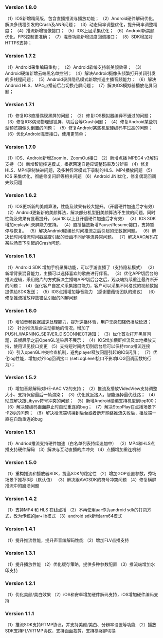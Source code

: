 ### Version 1.8.0
（1）IOS新增精简版，包含直播推流与播放功能；
（2）Android硬件解码优化，解决多线程引发的Crash及ANR问题；
（3）动态码率调整优化，提升码率调整精度；
（4）推流新增镜像接口；
（5）IOS上层采集优化；
（6）Android新美颜优化，FPS控制更准确；
（7）混音功能新增进度回调接口；
（8）SDK增加对HTTPS支持；

### Version 1.7.2
（1）Android采集编码重构；
（2）Android软编支持新美颜效果；
（3）Android硬编新增云端黑名单控制；
（4）解决Android摄像头频繁打开关闭引发的多线程问题；
（5）Android录屏隐私模式新增推送主播音频能力；
（6）解决Android HLS、MP4点播前后台切换花屏问题；
（7）解决IOS模拟器播放花屏问题； 

### Version 1.7.1
（1）修复IOS直播偶现黑屏的问题；
（2）修复IOS模拟器编译不通过的问题；
（3）修复IOS偶现物理键锁屏、切后台等Crash问题；
（4）修复Android某些机型预览摄像头倒置的问题；
（5）修复Android某些机型硬编码率过高的问题；
（6）优化Android混音接口，使用更简单；

### Version 1.7.0
（1）IOS、Android新增ZoomIn、ZoomOut接口
（2）新增点播 MPEG4 v3解码支持
（3）新增智能控速模式，根据网速自适应调整码率及分辨率
（4）修复HLS、MP4录制快进问题，及多种异常模式下录制的HLS、MP4播放问题
（5）IOS 采集优化，彻底修复闪屏等相关问题
（6）Android JNI优化，修复偶现回调失败问题

### Version 1.6.2
（1）IOS更新新的美颜算法，性能及效果有较大提升。（开启硬件加速后才有效）
（2）Android更新新的美颜算法，解决部分机型旧美颜算法不生效的问题，同时性能及效果有显著提升。（api 18 以上且开启硬件加速后才有效）
（3）IOS SDK增加replaykit录屏能力支持。
（4）直播播放新增Pause/Resume接口，支持暂停与恢复。
（5）解决Android硬编长时间推流之后引起的无数据问题。
（6）解决长时间推流时间戳跳变引起的音画不同步等流异常问题。
（7）解决AAC解码在某些场景下引起的Crash问题。

### Version 1.6.1
（1）Android SDK 增加手机录屏功能，可以手游直播了（支持隐私模式）
（2）新增背景混音能力，主播可以选择喜欢的歌曲进行伴音。
（3）优化APP切后台的推流逻辑，采用贴片的方式解决主播端APP切后台之后，观众端持续重连最终断开的问题；
（4）强化客户自定义采集接口能力，客户可以采集不同格式的视频数据提供给SDK发送；
（5）IOS点播增加静音能力 （感谢蘑菇街团队的建议）
（6）修复推流播放释放错乱引起的闪屏问题

### Version 1.6.0
（1）增加音频数据加速处理能力，提升速播体验，用户无感知降低播放延迟；
（2） 针对推流后台主动拒绝的情况，增加了PUSH_WARNING_SERVER_DISCONNECT通知；
（3）优化首次打开黑屏问题，首帧展示之前OpenGL渲染层不展示；
（4）IOS增加横屏推流及本地播放支持，使用详见接口变更
（5）支持短时间内切到后台后可以保持rtmp推流连接
（6）引入openGL冲突检查机制，避免player释放问题引起的IOS闪屏；
（7）优化log性能，增加对外log回调接口 (setLogLevel接口不影响LOG回调函数的行为)；

### Version 1.5.2
（1）增加音频解码对HE-AAC V2的支持；
（2）推流及播放VideoView支持调整大小、支持保留最后一帧渲染；
（3）优化就近接入，智能选择最优线路；
（4）彻底解决跟Libyuv符号冲突的问题；
（5）新增Android硬编支持机型到top100；
（6）解决硬编码画面静止时自动重连的bug；
（7）解决StopPlay在点播场景下卡2秒的问题；
（8）解决推流端切换到后台或者断开网络推流失败后，播放端一直在自动重连的bug

### Version 1.5.1
（1）Andriod推流支持硬件加速（白名单列表持续追加中）
（2）MP4和HLS点播支持硬件解码
（3）解决与互动直播的库冲突
（4）点播增加重连机制

### Version 1.5.0
（1）重构推流和播放器SDK，提高SDK的稳定性
（2）增加GOP设置参数，秀场场景下推荐3秒（默认值）
（3）解决跟AVGSDK的符号冲突问题
（4）修复横屏推流中的崩溃问题

###  Version 1.4.2
（1）支持MP4 和 HLS 在线点播
（2）不再使用aar作为android sdk的打包方式，改为传统的jar+lib模式
（3）android sdk新增arm64模式

###  Version 1.4.1
（1）提升推流性能，提升声音编解码性能
（2）增加FLV点播支持

###  Version 1.3.1
（1）提升播放性能
（2）优化缓存策略，提供多种参数配置
（3）推流端增加水印支持

###  Version 1.2.1
（1）优化美颜/美白效果
（2）iOS和安卓增加硬件解码支持，iOS增加硬件编码支持

###  Version 1.1.1
（1）推流SDK支持RTMP协议，并支持美颜/美白、分辨率设置等功能
（2）播放SDK支持FLV/RTMP协议，支持画面裁剪，支持横竖屏切换


